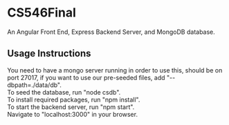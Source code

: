 # CS546Final  
An Angular Front End, Express Backend Server, and MongoDB database.   

## Usage Instructions
You need to have a mongo server running in order to use this, should be on port 27017, if you want to use our pre-seeded files, add "--dbpath=./data/db".   
To seed the database, run "node csdb".   
To install required packages, run "npm install".   
To start the backend server, run "npm start".   
Navigate to "localhost:3000" in your browser.
